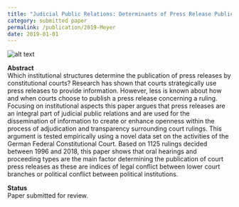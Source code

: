 ```yaml
---
title: "Judicial Public Relations: Determinants of Press Release Publication by Constitutional Courts"
category: submitted paper
permalink: /publication/2019-Meyer
date: 2019-01-01
---
```



![alt text](https://phimeyer.github.io/images/06_marginaleffects.jpeg "Marginal Effects")


<p><b>Abstract</b><br>
Which institutional structures determine the publication of press releases by constitutional courts? Research has shown that courts strategically use press releases to provide information. However, less is known about how and when courts choose to publish a press release concerning a ruling. Focusing on institutional aspects this paper argues that press releases are an integral part of judicial public relations and are used for the dissemination of information to create or enhance openness within the process of adjudication and transparency surrounding court rulings. This argument is tested empirically using a novel data set on the activities of the German Federal Constitutional Court. Based on 1125 rulings decided between 1996 and 2018, this paper shows that oral hearings and proceeding types are the main factor determining the publication of court press releases as these are indices of legal conflict between lower court branches or political conflict between political institutions.</p>

<p><b>Status</b><br>
Paper submitted for review.</p>
